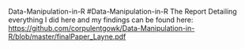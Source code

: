 ﻿Data-Manipulation-in-R
#Data-Manipulation-in-R
The Report Detailing everything I did here and my findings can be found here: https://github.com/corpulentgowk/Data-Manipulation-in-R/blob/master/finalPaper_Layne.pdf
